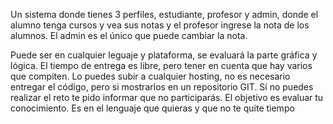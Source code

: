 Un sistema donde tienes 3 perfiles, estudiante, profesor y admin,
donde el alumno tenga cursos y vea sus notas y el profesor ingrese la nota de los alumnos. El admin es el único que puede cambiar la nota.

Puede ser en cualquier leguaje y plataforma, se evaluará la parte gráfica y lógica. El tiempo de entrega es libre, pero tener en cuenta que hay varios que compiten. Lo puedes subir a cualquier hosting, no es necesario entregar el código, pero si mostrarlos en un repositorio GIT.
Sí no puedes realizar el reto te pido informar que no participarás. El objetivo es evaluar tu conocimiento.
Es en el lenguaje que quieras y que no te quite tiempo
